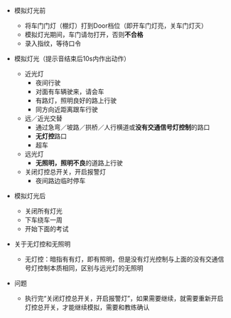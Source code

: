 - 模拟灯光前
  - 将车门门灯（棚灯）打到Door档位（即开车门灯亮，关车门灯灭）
  - 模拟灯光期间，车门请勿打开，否则**不合格**
  - 录入指纹，等待口令
- 模拟灯光（提示音结束后10s内作出动作）
  - 近光灯
    - 夜间行驶
    - 对面有车辆驶来，请会车
    - 有路灯，照明良好的路上行驶
    - 同方向近距离跟车行驶
  - 远／近光交替
    - 通过急弯／坡路／拱桥／人行横道或**没有交通信号灯控制**的路口
    - **无灯控**路口
    - 超车
  - 远光灯
    - **无照明，照明不良**的道路上行驶
  - 关闭灯控总开关，开启报警灯
    - 夜间路边临时停车
- 模拟灯光后
  - 关闭所有灯光
  - 下车绕车一周
  - 开始下面的考试


- 关于无灯控和无照明
  - 无灯控：暗指有有灯，即有照明，但是没有灯光控制与上面的没有交通信号灯控制本质相同，区别与远光灯的无照明
- 问题
  - 执行完“关闭灯控总开关，开启报警灯”，如果需要继续，就需要重新开启灯控总开关，才能继续模拟，需要和教练确认
